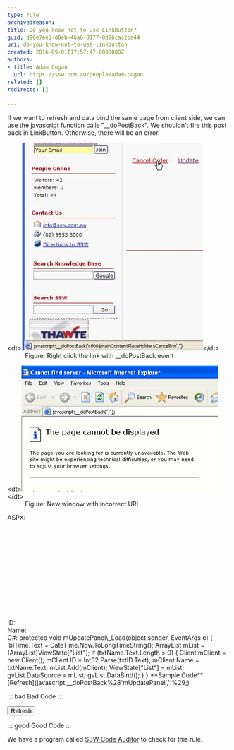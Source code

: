 ```yaml
---
type: rule
archivedreason: 
title: Do you know not to use LinkButton?
guid: d96e7ee3-d0eb-46a6-8177-8d96cac2ca44
uri: do-you-know-not-to-use-linkbutton
created: 2016-09-01T17:57:47.0000000Z
authors:
- title: Adam Cogan
  url: https://ssw.com.au/people/adam-cogan
related: []
redirects: []

---
```


If we want to refresh and data bind the same page from client side, we can use the javascript function calls "\_\_doPostBack". We shouldn't fire this post back in LinkButton. Otherwise, there will be an error.

<!--endintro-->
<dl class="image">&lt;dt&gt;<img src="RightClickLink.gif" alt="RightClickLink.gif">&lt;/dt&gt;<dd>Figure: Right click the link with __doPostBack event  
</dd></dl><dl class="image">&lt;dt&gt;<img src="PostBack.gif" alt="PostBack.gif">&lt;/dt&gt;<dd>Figure: New window with incorrect URL</dd></dl>
ASPX:
<asp:panel runat="server" id="mUpdatePanel" onload="mUpdatePanel_Load"><br> <asp:label runat="server" id="lblTime"></asp:label><br> <br><br> <asp:gridview id="gvList" runat="server" autogeneratecolumns="false"><br> <columns><br> <asp:boundfield datafield="ID" headertext="ID"></asp:boundfield><br> </columns><br> <columns><br> <asp:boundfield datafield="Name" headertext="Name"></asp:boundfield><br> </columns><br> </asp:gridview><br> <br><br> ID:<asp:textbox id="txtID" runat="server"></asp:textbox><br> Name:<asp:textbox id="txtName" runat="server"></asp:textbox><br></asp:panel>
C#:
protected void mUpdatePanel\_Load(object sender, EventArgs e)
{
 lblTime.Text = DateTime.Now.ToLongTimeString();
 ArrayList mList = (ArrayList)ViewState["List"];
 if (txtName.Text.Length > 0)
 {
 Client mClient = new Client();
 mClient.ID = Int32.Parse(txtID.Text);
 mClient.Name = txtName.Text;
 mList.Add(mClient);
 ViewState["List"] = mList;
 gvList.DataSource = mList;
 gvList.DataBind();
 }
}
 **Sample Code** 
[Refresh](javascript:__doPostBack%28'mUpdatePanel',''%29;)


::: bad
Bad Code
:::


<input type="button" onclick="javascript:__doPostBack('mUpdatePanel','');" value="Refresh">


::: good
Good Code
:::


We have a program called [SSW Code Auditor](https://www.ssw.com.au/ssw/CodeAuditor/) to check for this rule.
